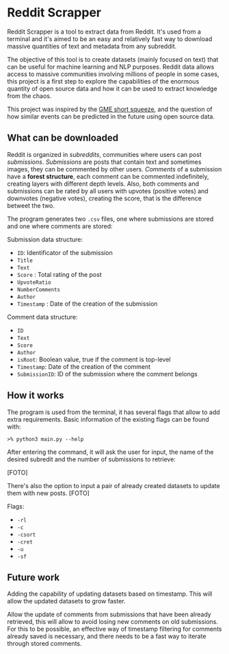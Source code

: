 
# Reddit Scrapper

Reddit Scrapper is a tool to extract data from Reddit. It's used from a terminal and it's aimed to be an easy and relatively fast way to download massive quantities of text and metadata from any subreddit.

The objective of this tool is to create datasets (mainly focused on text) that can be useful for machine learning and NLP purposes. 
Reddit data allows access to massive communities involving millions of people in some cases, this project is a first step to explore the capabilities of the enormous quantity of open source data and how it can be used to extract knowledge from the chaos.

This project was inspired by the [GME short squeeze](https://en.wikipedia.org/wiki/GameStop_short_squeeze), and the question of how similar events can be predicted in the future using open source data.

## What can be downloaded
Reddit is organized in _subreddits_,  communities where users can post _submissions_. _Submissions_ are posts that contain text and sometimes images, they can be commented by other users.
_Comments_ of a submission have a **forest structure**, each comment can be commented indefinitely, creating layers with different depth levels.
Also, both comments and submissions can be rated by all users with upvotes (positive votes) and downvotes (negative votes), creating the score, that is the difference betweet the two. 
 
The program generates two `.csv` files, one where submissions are stored and one where comments are stored:

Submission data structure:

- `ID`: Identificator of the submission 
- `Title` 
- `Text`
- `Score` : Total rating of the post
- `UpvoteRatio`
- `NumberComments`
- `Author` 
- `Timestamp` : Date of the creation of the submission

Comment data structure:
- `ID`
- `Text`	
- `Score`
- `Author`
- `isRoot`: Boolean value, true if the comment is top-level
- `Timestamp`: Date of the creation of the comment
- `SubmissionID`: ID of the submission where the comment belongs

## How it works
The program is used from the terminal, it has several flags that allow to add extra requirements. Basic information of the existing flags can be found with:
```
>% python3 main.py --help
```
After entering the command, it will ask the user for input, the name of the desired subredit and the number of submissions to retrieve:

[FOTO]

There's also the option to input a pair of already created datasets to update them with new posts.
[FOTO]

Flags:
- `-rl`
- `-c`
- `-csort`
- `-cret`
- `-u`
- `-sf`

## Future work
Adding the capability of updating datasets based on timestamp. This will allow the updated datasets to grow faster.

Allow the update of comments from submissions that have been already retrieved, this will allow to avoid losing new comments on old submissions. For this to be possible, an effective way of timestamp filtering for comments already saved is necessary, and there needs to be a fast way to iterate through stored comments.
